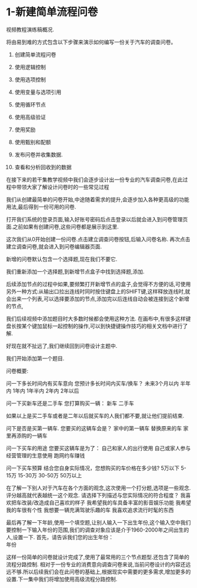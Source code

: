 # 1-新建简单流程问卷

视频教程演练稿概况.

将由易到难的方式包含以下步骤来演示如何编写一份关于汽车的调查问卷。

1. 创建简单流程问卷

2. 使用逻辑控制

3. 使用选项控制

4. 使用变量与选项引用

5. 使用循环节点

5. 使用高级验证

6. 使用奖励

7. 使用甄别和配额

8. 发布问卷并收集数据.

9. 查看和分析回收到的数据

在接下来的若干集教学视频中我们会逐步设计出一份专业的汽车调查问卷,在此过程中带领大家了解设计问卷时的一些常见过程

我们从创建最简单的问卷开始,中途随着需求的提升,会逐步加入各种更高级的功能用法,最后得到一份可用的问卷.



打开我们系统的登录页面,输入好账号密码后点击登录以后就会进入到问卷管理页面.之前如果有创建问卷,这些问卷都是展示到这里.

这次我们从0开始创建一份问卷.点击建立调查问卷按钮,后输入问卷名称.
再次点击建立调查问卷,就会进入到问卷编辑器页面.

新增的问卷默认包含一个选择题,现在我们不要它.

我们重新添加一个选择题,到新增节点盒子中找到选择题,添加.

后续添加节点的过程中如果,要频繁打开新增节点的盒子,会觉得不方便的话,可使用另外一种方式:从输出口拉出连线时同时按住键盘上的SHIFT键,这样释放连线时,就会出来一个列表,可以选择要添加的节点,添加完以后连线自动会被连接到这个新增的节点,

我们后续视频中添加题目时大多数时候都会使用这种方法.
在画布中,有很多这样键盘长按某个键加鼠标一起控制的操作,可以到快捷键操作技巧的相关文档中进行了解.

好现在就不扯远了,我们继续回到问卷设计主题中.


我们开始添加第一个题目.



问卷概要:

问一下多长时间内有买车意向
您预计多长时间内买车/换车？ 
未来3个月以内
半年内
1年内
1年半内
2年内
2年以后

问一下买新车还是二手车
您打算购买一辆：
新车
二手车

如果以上是买二手车或者是二年以后就买车的人我们都不要,就让他们提前结束.


问下是否是买第一辆车.
您要买的这辆车会是？
家中的第一辆车
替换原来的车
家里再添购的一辆车

问一下买车的用途
您要买这辆车是为了：
自己和家人的出行使用
自己或家人参与经营管理的生意使用
跑网约车赚钱

问一下买车预算
结合您自身实际情况，您想购买的车价格在多少钱?
5万以下
5-15万
15-30万
30-50万
50万以上

在了解一下别人对于汽车在各个方面的观念,这次使用一个打分题,选项是一些观念.
评分越高就代表越统一这个观念.
请选择下列描述与您实际情况的符合程度？
我喜欢把车改装/改造成自己喜欢的样子
我希望我的车具备丰富的影音娱乐功能
我希望我的车很有个性
我想要一辆充满驾驶乐趣的车
我喜欢追求流行时髦的东西

最后再了解一下年龄,使用一个填空题,让别人输入一下出生年份,这个输入空中我们要控制一下输入年份的范围,我们的调查对象应该是介于1960-2000年之间出生的人,设置一下.
首先，请告诉我们您的出生年份：  
年份


这样一份简单的问卷就设计完成了,使用了最常用的三个节点题型.还包含了简单的流程分路控制.
相对于一份专业的消费意向调查问卷来说,当前问卷设计的内容还远远不够.所以后续我们会在此问卷的基础上,根据现实中需要的更多需求,增加更多的设置.下一集中我们将增加使用高级流程分路控制.